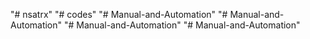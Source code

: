 "# nsatrx" 
"# codes" 
"# Manual-and-Automation" 
"# Manual-and-Automation" 
"# Manual-and-Automation" 
"# Manual-and-Automation" 
